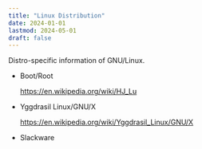 ```yaml
---
title: "Linux Distribution"
date: 2024-01-01
lastmod: 2024-05-01
draft: false
---
```


Distro-specific information of GNU/Linux.

- Boot/Root
    
    https://en.wikipedia.org/wiki/HJ_Lu

- Yggdrasil Linux/GNU/X

    https://en.wikipedia.org/wiki/Yggdrasil_Linux/GNU/X

- Slackware